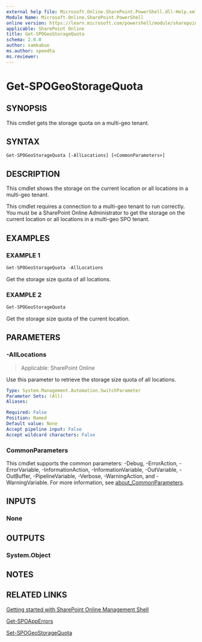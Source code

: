 ```yaml
---
external help file: Microsoft.Online.SharePoint.PowerShell.dll-Help.xml
Module Name: Microsoft.Online.SharePoint.PowerShell
online version: https://learn.microsoft.com/powershell/module/sharepoint-online/get-spogeostoragequota
applicable: SharePoint Online
title: Get-SPOGeoStorageQuota
schema: 2.0.0
author: samkabue
ms.author: speedta
ms.reviewer:
---
```


# Get-SPOGeoStorageQuota

## SYNOPSIS

This cmdlet gets the storage quota on a multi-geo tenant.

## SYNTAX

```
Get-SPOGeoStorageQuota [-AllLocations] [<CommonParameters>]
```

## DESCRIPTION

This cmdlet shows the storage on the current location or all locations in a multi-geo tenant.

This cmdlet requires a connection to a multi-geo tenant to run correctly. You must be a SharePoint Online Administrator to get the storage on the current location or all locations in a multi-geo SPO tenant.

## EXAMPLES

### EXAMPLE 1

```Powershell
Get-SPOGeoStorageQuota -AllLocations
```

Get the storage size quota of all locations.

### EXAMPLE 2

```Powershell
Get-SPOGeoStorageQuota
```

Get the storage size quota of the current location.

## PARAMETERS

### -AllLocations

> Applicable: SharePoint Online

Use this parameter to retrieve the storage size quota of all locations.

```yaml
Type: System.Management.Automation.SwitchParameter
Parameter Sets: (All)
Aliases:

Required: False
Position: Named
Default value: None
Accept pipeline input: False
Accept wildcard characters: False
```

### CommonParameters

This cmdlet supports the common parameters: -Debug, -ErrorAction, -ErrorVariable, -InformationAction, -InformationVariable, -OutVariable, -OutBuffer, -PipelineVariable, -Verbose, -WarningAction, and -WarningVariable. For more information, see [about_CommonParameters](https://go.microsoft.com/fwlink/?LinkID=113216).

## INPUTS

### None

## OUTPUTS

### System.Object

## NOTES

## RELATED LINKS

[Getting started with SharePoint Online Management Shell](/powershell/sharepoint/sharepoint-online/connect-sharepoint-online)

[Get-SPOAppErrors](Get-SPOAppErrors.md)

[Set-SPOGeoStorageQuota](set-SPOGeoStorageQuota.md)
